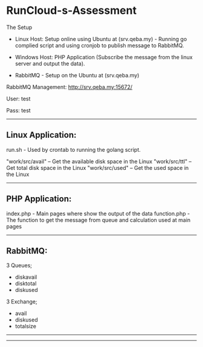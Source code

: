 # RunCloud-s-Assessment


The Setup

- Linux Host: Setup online using Ubuntu at (srv.qeba.my) - Running go complied script and using cronjob to publish message to RabbitMQ.

- Windows Host: PHP Application (Subscribe the message from the linux server and output the data).

- RabbitMQ - Setup on the Ubuntu at (srv.qeba.my)


RabbitMQ Management:
http://srv.qeba.my:15672/

 User: test
 
 Pass: test

-----------------------------------------------------------
 Linux Application:
-----------------------------------------------------------
run.sh - Used by crontab to running the golang script.

"work/src/avail" – Get the available disk space in the Linux
"work/src/ttl" – Get total disk space in the Linux
"work/src/used" – Get the used space in the Linux

-----------------------------------------------------------
PHP Application:
-----------------------------------------------------------
index.php - Main pages where show the output of the data
function.php - The function to get the message from queue and calculation used at main pages

-----------------------------------------------------------
RabbitMQ:
-----------------------------------------------------------
3 Queues;
- diskavail
- disktotal
- diskused

3 Exchange;
- avail
- diskused
- totalsize

-----------------------------------------------------------
-----------------------------------------------------------

